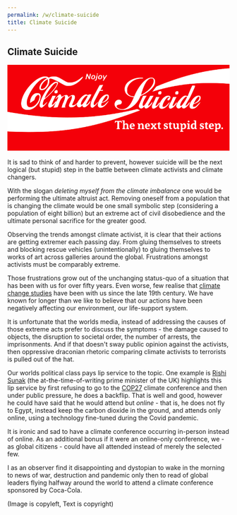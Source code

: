 ```yaml
---
permalink: /w/climate-suicide
title: Climate Suicide
---
```


## Climate Suicide

<img src="/f/i/climate-suicide.svg"/>

It is sad to think of and harder to prevent, however suicide will be the next logical (but stupid) step in the battle between climate activists and climate changers.

With the slogan *deleting myself from the climate imbalance* one would be performing the ultimate altruist act. Removing oneself from a population that is changing the climate would be one small symbolic step (considering a population of eight billion) but an extreme act of civil disobedience and the ultimate personal sacrifice for the greater good.

Observing the trends amongst climate activist, it is clear that their actions are getting extremer each passing day. From gluing themselves to streets and blocking rescue vehicles (unintentionally) to gluing themselves to works of art across galleries around the global. Frustrations amongst activists must be comparably extreme. 

Those frustrations grow out of the unchanging status-quo of a situation that has been with us for over fifty years. Even worse, few realise that [climate change studies](https://en.wikipedia.org/wiki/History_of_climate_change_science) have been with us since the late 19th century. We have known for longer than we like to believe that our actions have been negatively affecting our environment, our life-support system.

It is unfortunate that the worlds media, instead of addressing the causes of those extreme acts prefer to discuss the symptoms - the damage caused to objects, the disruption to societal order, the number of arrests, the imprisonments. And if that doesn't sway public opinion against the activists, then oppressive draconian rhetoric comparing climate activists to terrorists is pulled out of the hat.

Our worlds political class pays lip service to the topic. One example is [Rishi Sunak](https://en.wikipedia.org/wiki/Rishi_Sunak) (the at-the-time-of-writing prime minister of the UK) highlights this lip service by first refusing to go to the [COP27](https://en.wikipedia.org/wiki/2022_United_Nations_Climate_Change_Conference) climate conference and then under public pressure, he does a backflip. That is well and good, however he could have said that he would attend but *online* - that is, he does not fly to Egypt, instead keep the carbon dioxide in the ground, and attends only online, using a technology fine-tuned during the Covid pandemic.

It is ironic and sad to have a climate conference occurring in-person instead of online. As an additional bonus if it were  an online-only conference, we - as global citizens - could have all attended instead of merely the selected few.

I as an observer find it disappointing and dystopian to wake in the morning to news of war, destruction and pandemic only then to read of global leaders flying halfway around the world to attend a climate conference sponsored by Coca-Cola.

(Image is copyleft, Text is copyright)